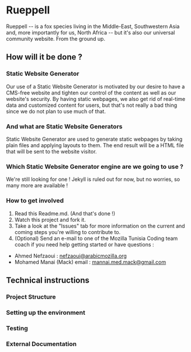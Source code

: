 # Rueppell
Rueppell -- is a fox species living in the Middle-East, Southwestern Asia and, more importantly for us, North Africa -- but it's also our universal community website. From the ground up.
## How will it be done ?
### Static Website Generator
Our use of a Static Website Generator is motivated by our desire to have a CMS-free website and tighten our control of the content as well as our website's security. By having static webpages, we also get rid of real-time data and customized content for users, but that's not really a bad thing since we do not plan to use much of that.
### And what are Static Website Generators
Static Website Generator are used to generate static webpages by taking plain files and applying layouts to them. The end result will be a HTML file that will be sent to the website visitor. 
### Which Static Website Generator engine are we going to use ?
We're still looking for one ! Jekyll is ruled out for now, but no worries, so many more are available !
### How to get involved
1. Read this Readme.md. (And that's done !)
2. Watch this project and fork it.
3. Take a look at the "Issues" tab for more information on the current and coming steps you're willing to contribute to.
4. (Optional) Send an e-mail to one of the Mozilla Tunisia Coding team coach if you need help getting started or have questions :  
  * Ahmed Nefzaoui : nefzaoui@arabicmozilla.org
  * Mohamed Manai (Mack) email : mannai.med.mack@gmail.com

## Technical instructions
### Project Structure

### Setting up the environment

### Testing

### External Documentation

